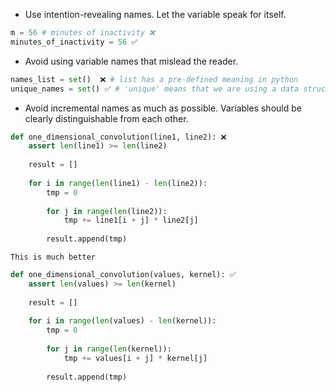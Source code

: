 - Use intention-revealing names. Let the variable speak for itself.
```python
m = 56 # minutes of inactivity ❌
minutes_of_inactivity = 56 ✅

```
- Avoid using variable names that mislead the reader.
```python
names_list = set()  ❌ # list has a pre-defined meaning in python
unique_names = set() ✅ # 'unique' means that we are using a data structure contain unique values

```
- Avoid incremental names as much as possible. Variables should be clearly distinguishable from each other.
```python
def one_dimensional_convolution(line1, line2): ❌
	assert len(line1) >= len(line2)
	
	result = []
	
	for i in range(len(line1) - len(line2)):
		tmp = 0
		
		for j in range(len(line2)):
			tmp += line1[i + j] * line2[j]
			
		result.append(tmp)

```
	This is much better
```python
def one_dimensional_convolution(values, kernel): ✅
	assert len(values) >= len(kernel)
	
	result = []
	
	for i in range(len(values) - len(kernel)):
		tmp = 0
		
		for j in range(len(kernel)):
			tmp += values[i + j] * kernel[j]
			
		result.append(tmp)

```